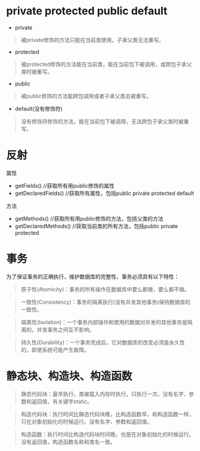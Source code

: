 
# private protected public default
- private
> 被private修饰的方法只能在当前类使用，子承父类无法重写。

- protected
> 被protected修饰的方法能在当前类，能在当前包下被调用，或跨包子承父类时被重写。

- public
> 被public修饰的方法能跨包调用或者子承父类去被重写。 

- default(没有修饰符)
> 没有修饰符修饰的方法，能在当前包下被调用，无法跨包子承父类时被重写。

# 反射
属性
- getFields() //获取所有用public修饰的属性
- getDeclaredFields() //获取所有属性，包括public private protected default

方法
- getMethods() //获取所有用public修饰的方法，包括父类的方法
- getDeclaredMethods() //获取当前类的所有方法，包括public private protected

# 事务

为了保证事务的正确执行，维护数据库的完整性，事务必须具有以下特性：
> 原子性(Atomicity)：事务的所有操作在数据库中要么都做，要么都不做。

> 一致性(Consistency)：事务的隔离执行(没有并发其他事务)保持数据库的一致性。

> 隔离性(Isolation)：一个事务内部操作和使用的数据对并发的其他事务是隔离的，并发事务之间互不影响。

> 持久性(Durability)：一个事务完成后，它对数据库的改变必须是永久性的，即使系统可能产生故障。

# 静态块、构造块、构造函数

> 静态代码块：最早执行，类被载入内存时执行，只执行一次。没有名字、参数和返回值，有关键字static。

> 构造代码块：执行时间比静态代码块晚，比构造函数早，和构造函数一样，只在对象初始化的时候运行。没有名字、参数和返回值。

> 构造函数：执行时间比构造代码块时间晚，也是在对象初始化的时候运行。没有返回值，构造函数名称和类名一致。